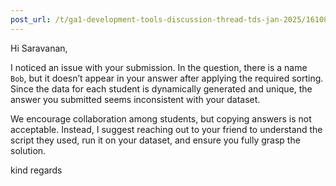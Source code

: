 ```yaml
---
post_url: /t/ga1-development-tools-discussion-thread-tds-jan-2025/161083/98
---
```

Hi Saravanan,

I noticed an issue with your submission. In the question, there is a name `Bob`, but it doesn’t appear in your answer after applying the required sorting. Since the data for each student is dynamically generated and unique, the answer you submitted seems inconsistent with your dataset.

We encourage collaboration among students, but copying answers is not acceptable. Instead, I suggest reaching out to your friend to understand the script they used, run it on your dataset, and ensure you fully grasp the solution.

kind regards